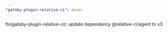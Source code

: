 ```yaml
---
"gatsby-plugin-relative-ci": minor
---
```


fix(gatsby-plugin-relative-ci): update dependency @relative-ci/agent to v3 
